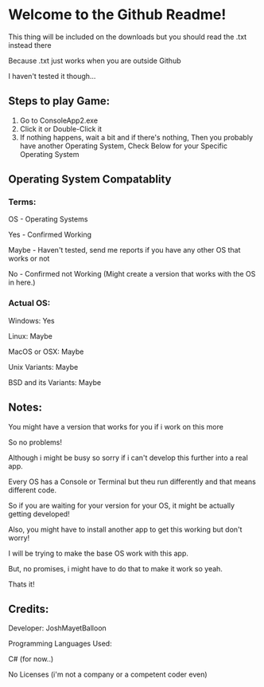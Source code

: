
# Welcome to the Github Readme!

This thing will be included on the downloads but you should read the .txt instead there

Because .txt just works when you are outside Github

I haven't tested it though...



## Steps to play Game:
1. Go to ConsoleApp2.exe
2. Click it or Double-Click it
3. If nothing happens, wait a bit and if there's nothing,
Then you probably have another Operating System, 
Check Below for your Specific Operating System

## Operating System Compatablity

### Terms:

OS - Operating Systems

Yes - Confirmed Working

Maybe - Haven't tested, send me reports if you have any other OS that works or not

No - Confirmed not Working (Might create a version that works with the OS in here.)

### Actual OS:
Windows: Yes

Linux: Maybe

MacOS or OSX: Maybe

Unix Variants: Maybe

BSD and its Variants: Maybe

## Notes:

You might have a version that works for you if i work on this more

So no problems!

Although i might be busy so sorry if i can't develop this further into a real app.

Every OS has a Console or Terminal but theu run differently and that means different code.

So if you are waiting for your version for your OS, it might be actually getting developed!

Also, you might have to install another app to get this working but don't worry!

I will be trying to make the base OS work with this app. 

But, no promises, i might have to do that to make it work so yeah.

Thats it!

## Credits:

Developer: JoshMayetBalloon 

Programming Languages Used:

C# (for now..)

No Licenses (i'm not a company or a competent coder even)

